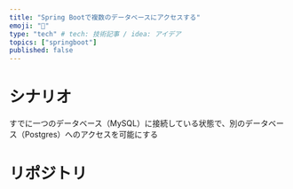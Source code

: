 ```yaml
---
title: "Spring Bootで複数のデータベースにアクセスする"
emoji: "🔖"
type: "tech" # tech: 技術記事 / idea: アイデア
topics: ["springboot"]
published: false
---
```


# シナリオ
すでに一つのデータベース（MySQL）に接続している状態で、別のデータベース（Postgres）へのアクセスを可能にする

# リポジトリ


